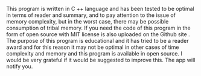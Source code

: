This program is written in C ++ language and has been tested to be optimal in terms of reader and summary, and to pay attention to the issue of memory complexity, but in the worst case, there may be possible consumption of tribal memory. If you need the code of this program in the form of open source with MIT license is also uploaded on the Github site .
 The purpose of this program is educational and it has tried to be a reader award and for this reason it may not be optimal in other cases of time complexity and memory and this program is available in open source. I would be very grateful if it would be suggested to improve this. The app will notify you.
